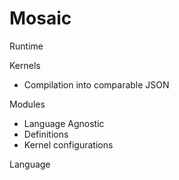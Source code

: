# Mosaic

Runtime

Kernels
 - Compilation into comparable JSON

Modules
  - Language Agnostic
  - Definitions
  - Kernel configurations

Language

